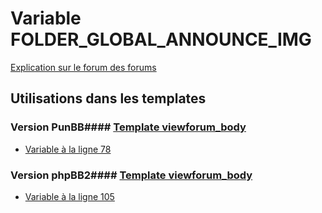 # Variable FOLDER_GLOBAL_ANNOUNCE_IMG
[Explication sur le forum des forums](http://forum.forumactif.com/t294113-listing-des-variables#FOLDER_GLOBAL_ANNOUNCE_IMG)
## Utilisations dans les templates
### Version PunBB#### [Template viewforum_body](punbb/viewforum_body.md)
* [Variable à la ligne 78](../punbb/viewforum_body.tpl#L78)
### Version phpBB2#### [Template viewforum_body](subsilver/viewforum_body.md)
* [Variable à la ligne 105](../subsilver/viewforum_body.tpl#L105)